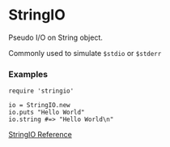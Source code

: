 # StringIO

Pseudo I/O on String object.

Commonly used to simulate `$stdio` or `$stderr`

### Examples

    require 'stringio'

    io = StringIO.new
    io.puts "Hello World"
    io.string #=> "Hello World\n"

[StringIO Reference](https://ruby-doc.org/stdlib-2.6/libdoc/stringio/rdoc/StringIO.html)